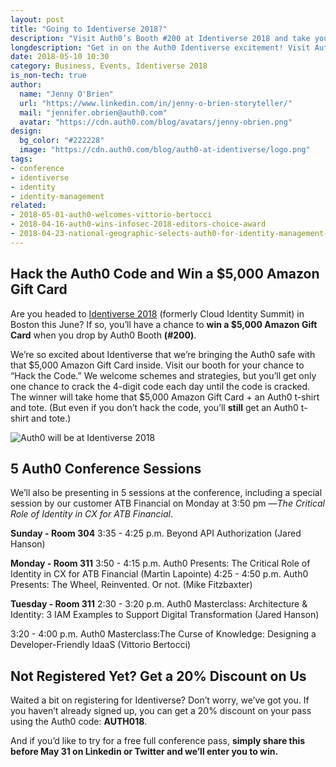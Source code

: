 ```yaml
---
layout: post
title: "Going to Identiverse 2018?"
description: "Visit Auth0’s Booth #200 at Identiverse 2018 and take your opportunity to hack the code to win a $5K Amazon Gift Card."
longdescription: "Get in on the Auth0 Identiverse excitement! Visit Auth0’s Booth #200 at Identiverse 2018 and take your opportunity to hack the code to win a $5K Amazon Gift Card, check out one of our 5 sessions, scoop up a 20% pass discount, or share on LinkedIn or Twitter by May 31st for a chance at a full conference pass on us!"
date: 2018-05-10 10:30
category: Business, Events, Identiverse 2018
is_non-tech: true
author:
  name: "Jenny O'Brien"
  url: "https://www.linkedin.com/in/jenny-o-brien-storyteller/"
  mail: "jennifer.obrien@auth0.com"
  avatar: "https://cdn.auth0.com/blog/avatars/jenny-obrien.png"
design:
  bg_color: "#222228"
  image: "https://cdn.auth0.com/blog/auth0-at-identiverse/logo.png"
tags:
- conference
- identiverse
- identity
- identity-management
related:
- 2018-05-01-auth0-welcomes-vittorio-bertocci
- 2018-04-16-auth0-wins-infosec-2018-editors-choice-award
- 2018-04-23-national-geographic-selects-auth0-for-identity-management-of-global-properties
---
```


## Hack the Auth0 Code and Win a $5,000 Amazon Gift Card

Are you headed to [Identiverse 2018](https://identiverse.com/) (formerly Cloud Identity Summit) in Boston this June? If so, you’ll have a chance to **win a $5,000 Amazon Gift Card** when you drop by Auth0 Booth **(#200)**.

We’re so excited about Identiverse that we’re bringing the Auth0 safe with that $5,000 Amazon Gift Card inside. Visit our booth for your chance to “Hack the Code.” We welcome schemes and strategies, but you’ll get only one chance to crack the 4-digit code each day until the code is cracked. The winner will take home that $5,000 Amazon Gift Card + an Auth0 t-shirt and tote. (But even if you don’t hack the code, you’ll **still** get an Auth0 t-shirt and tote.)

![Auth0 will be at Identiverse 2018](https://cdn.auth0.com/blog/auth0-at-identiverse/hack-and-win.png)

## 5 Auth0 Conference Sessions

We’ll also be presenting in 5 sessions at the conference, including a special session by our customer ATB Financial on Monday at 3:50 pm —*The Critical Role of Identity in CX for ATB Financial*.

**Sunday - Room 304**
3:35 - 4:25 p.m.	Beyond API Authorization (Jared Hanson)


**Monday - Room 311**
3:50 - 4:15 p.m.	Auth0 Presents: The Critical Role of Identity in CX for ATB Financial (Martin Lapointe)
4:25 - 4:50 p.m.	Auth0 Presents: The Wheel, Reinvented. Or not. (Mike Fitzbaxter)

**Tuesday - Room 311**
2:30 - 3:20 p.m.	Auth0 Masterclass: Architecture & Identity: 3 IAM Examples to Support Digital Transformation (Jared Hanson)

3:20 - 4:00 p.m.	Auth0 Masterclass:The Curse of Knowledge: Designing a Developer-Friendly IdaaS (Vittorio Bertocci)

## Not Registered Yet? Get a 20% Discount on Us

Waited a bit on registering for Identiverse? Don’t worry, we’ve got you. If you haven’t already signed up, you can get a 20% discount on your pass using the Auth0 code: **AUTH018**.

And if you’d like to try for a free full conference pass, **simply share this before May 31 on Linkedin or Twitter and we’ll enter you to win.**
